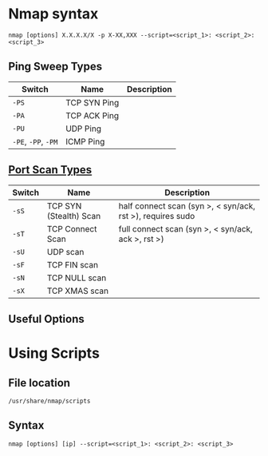 # Nmap syntax
```
nmap [options] X.X.X.X/X -p X-XX,XXX --script=<script_1>: <script_2>: <script_3>
```
## Ping Sweep Types
| Switch | Name | Description |
| - | - | - |
| `-PS` | TCP SYN Ping | |
| `-PA` | TCP ACK Ping | |
| `-PU` | UDP Ping | |
| `-PE`, `-PP`, `-PM` | ICMP Ping | |

## [Port Scan Types](https://nmap.org/book/port-scanning-options.html)
| Switch | Name | Description |
| - | - | - |
| `-sS` | TCP SYN (Stealth) Scan | half connect scan (syn >, < syn/ack, rst >), requires sudo |
| `-sT` | TCP Connect Scan | full connect scan (syn >, < syn/ack, ack >, rst >) |
| `-sU` | UDP scan |
| `-sF` | TCP FIN scan |
| `-sN` | TCP NULL scan |
| `-sX` | TCP XMAS scan |

## Useful Options


# Using Scripts
## File location
```
/usr/share/nmap/scripts
```
## Syntax
```
nmap [options] [ip] --script=<script_1>: <script_2>: <script_3>
```
